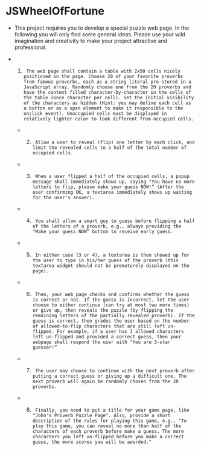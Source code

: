 # JSWheelOfFortune

 * This project requires you to develop a special puzzle web page. In the following you will only find some general ideas. Please use your wild imagination and creativity to make your project attractive and professional.

  * 1)      The web page shall contain a table with 2x50 cells nicely positioned on the page. Choose 20 of your favorite proverbs from famous proverbs, each as a string literal pre-stored in a JavaScript array. Randomly choose one from the 20 proverbs and have the content filled character-by-character in the cells of the table (once character per cell). Set the initial visibility of the characters as hidden (Hint: you may define each cell as a button or as a span element to make it responsible to the onclick event). Unoccupied cells must be displayed in relatively lighter color to look different from occupied cells.

	* 2)      Allow a user to reveal (flip) one letter by each click, and limit the revealed cells to a half of the total number of occupied cells.

	* 3)      When a user flipped a half of the occupied cells, a popup message shall immediately shows up, saying "You have no more letters to flip, please make your guess NOW!” (After the user confirming OK, a textarea immediately shows up waiting for the user's answer).

	* 4)      You shall allow a smart guy to guess before flipping a half of the letters of a proverb, e.g., always providing the "Make your guess NOW” button to receive early guess.

	* 5)      In either case (3 or 4), a textarea is then showed up for the user to type in his/her guess of the proverb (this textarea widget should not be prematurely displayed on the page).

	* 6)      Then, your web page checks and confirms whether the guess is correct or not. If the guess is incorrect, let the user choose to either continue (can try at most two more times) or give up, then reveals the puzzle (by flipping the remaining letters of the partially revealed proverb). If the guess is correct, then grades the user based on the number of allowed-to-flip characters that are still left un-flipped. For example, if a user has 3 allowed characters left un-flipped and provided a correct guess, then your webpage shall respond the user with "You are 3-star guesser!”

	* 7)      The user may choose to continue with the next proverb after putting a correct guess or giving up a difficult one. The next proverb will again be randomly chosen from the 20 proverbs.

	* 8)      Finally, you need to put a title for your game page, like "John's Proverb Puzzle Page". Also, provide a short description of the rules for playing this game, e.g., "To play this game, you can reveal no more than half of the characters of each proverb before make a guess. The more characters you left un-flipped before you make a correct guess, the more scores you will be awarded."